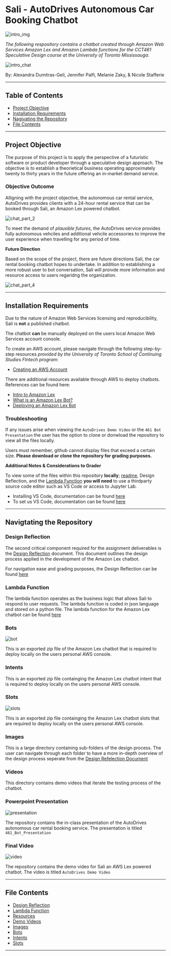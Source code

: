 # Sali - AutoDrives Autonomous Car Booking Chatbot

![intro_img](images/robot.jpg)

*The following respository contains a chatbot created through Amazon Web Services Amazon Lex and Amazon Lambda functions for the CCT461 Speculative Design course at the University of Toronto Mississauga.*

![intro_chat](images/gif/intro_chat.gif)

By: Alexandra Dumitras-Geli, Jennifer Palfi, Melanie Zaky, & Nicole Stafferie

---

## Table of Contents

- [Project Objective](#Project-Objective) 
- [Installation Requirements](#Installation-Requirements)
- [Nagivating the Repository](#Navigtating-the-Repository) 
- [File Contents](#File-Contents)

---

## Project Objective 

The purpose of this project is to apply the perspective of a futuristic software or product developer through a speculative design approach. The objective is to establish a theorietical business operating approximately twenty to thirty years in the future offering an in-market demand service. 

### Objective Outcome

Alligning with the project objective, the autonomous car rental service, AutoDrives provides clients with a 24-hour rental service that can be booked through Sali, an Amazon Lex powered chatbot. 

![chat_part_2](images/gif/chat_part_2.gif)

To meet the demand of *plausible futures*, the AutoDrives service provides fully autonomous vehciles and additional vehcile accessories to improve the user experience when travelling for any period of time. 

**Future Direction**

Based on the scope of the project, there are future directions Sali, the car rental booking chatbot hopes to undertake. In addition to establishing a more robust user to bot conversation, Sali will proivde more information and resource access to users regaridng the organization. 

![chat_part_4](images/gif/chat_part_4.gif)

---

## Installation Requirements

Due to the nature of Amazon Web Services licensing and reproducibility, Sali is **not** a published chatbot. 

The chatbot **can** be manually deployed on the users local Amazon Web Services account console. 

To create an AWS account, please navigate through the following step-by-step resources *provided by the University of Toronto School of Continuing Studies FIntech program*: 

* [Creating an AWS Account](resources/1-Create-and-Activate-an-AWS-Account.md)

There are additional resources available through AWS to deploy chatbots. References can be found here: 

* [Intro to Amazon Lex](https://aws.amazon.com/lex/)
* [What is an Amazon Lex Bot?](https://docs.aws.amazon.com/lex/latest/dg/what-is.html)
* [Deploying an Amazon Lex Bot](https://docs.aws.amazon.com/lex/latest/dg/examples.html)

### Troubleshooting

If any issues arise when viewing the `AutoDrives Demo Video` or the `461 Bot Presentation` the user has the option to clone or donwload the repository to view all the files locally. 

Users must remember, github cannot display files that exceed a certain size. **Please download or clone the repository for grading purposes.**

**Additional Notes & Considerations to Grader**

To view some of the files within this repository **locally**; [readme](README.md), Design Reflection, and the [Lambda Function](lambda/lambda.py) **you will need** to use a thirdparty source code editor such as VS Code or access to Jupyter Lab. 

* Installing VS Code, documentation can be found [here](https://code.visualstudio.com/download)
* To set us VS Code, documentation can be found [here](https://code.visualstudio.com/docs/setup/setup-overview)

---

## Navigtating the Repository 

### Design Reflection 

The second critical component required for the assignment deliverables is the [Design Reflection](design_reflection.md) document. This document outlines the design process applied in the development of the Amazon Lex chatbot. 

For navigation ease and grading purposes, the Design Reflection can be found [here](design_reflection.md)

### Lambda Function

The lambda function operates as the business logic that allows Sali to respond to user requests. The lambda function is coded in json language and stored on a python file. The lambda function for the Amazon Lex chatbot can be found [here](lambda/lambda.py)

### Bots

![bot](images/Msgs/final_closing_msg.png)

This is an exported zip file of the Amazon Lex chatbot that is required to deploy locally on the users personal AWS console. 

### Intents

This is an exported zip file containging the Amazon Lex chatbot intent that is required to deploy locally on the users personal AWS console.

### Slots

![slots](images/Intents_and_Slots/Slot_Type_Progress.png)

This is an exported zip file containging the Amazon Lex chatbot slots that are required to deploy locally on the users personal AWS console.

### Images

This is a large directory containing sub-folders of the design process. The user can navigate through each folder to have a more in-depth overview of the design process seperate from the [Design Refelection Document](design_reflection.md)

### Videos

This directory contains demo videos that iterate the testing process of the chatbot. 

### Powerpoint Presentation 

![presentation](images/presentation_screenshot.png)

The repository contains the in-class presentation of the AutoDrives autonomous car rental booking service. The presentation is titled `461_Bot_Presentation`

### Final Video

![video](images/video_gif.gif)

The repository contains the demo video for Sali an AWS Lex powered chatbot. The video is titled `AutoDrives Demo Video`

---

## File Contents 

* [Design Reflection](design_reflection.md)
* [Lambda Function](lambda/lambda.py)
* [Resources](resources)
* [Demo Videos](demo_videos)
* [Images](images)
* [Bots](bots)
* [Intents](intents)
* [Slots](slots)

---

